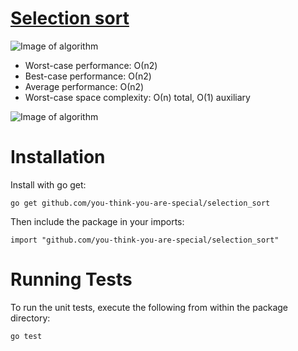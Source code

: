 # [Selection sort](https://en.wikipedia.org/wiki/Selection_sort)

![Image of algorithm](https://upload.wikimedia.org/wikipedia/commons/thumb/b/b0/Selection_sort_animation.gif/250px-Selection_sort_animation.gif)

* Worst-case performance:	О(n2)
* Best-case performance:	О(n2)
* Average performance:	О(n2)
* Worst-case space complexity:	О(n) total, O(1) auxiliary

![Image of algorithm](https://upload.wikimedia.org/wikipedia/commons/9/94/Selection-Sort-Animation.gif)


# Installation

Install with go get:

```
go get github.com/you-think-you-are-special/selection_sort
```

Then include the package in your imports:
```
import "github.com/you-think-you-are-special/selection_sort"
```

# Running Tests

To run the unit tests, execute the following from within the package directory:
```
go test
```
